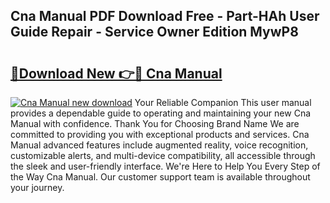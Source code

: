 ## Cna Manual PDF Download Free - Part-HAh User Guide Repair - Service Owner Edition MywP8

# <h2><a href="http://bc314.oget.top/?id=Cna+Manual">🔗Download New 👉🔴 Cna Manual</a></h2>

[![Cna Manual new download](https://i.imgur.com/5g1atiW.png)](http://bc314.oget.top/?id=Cna+Manual)
Your Reliable Companion This user manual provides a dependable guide to operating and maintaining your new Cna Manual with confidence. Thank You for Choosing Brand Name We are committed to providing you with exceptional products and services. Cna Manual advanced features include augmented reality, voice recognition, customizable alerts, and multi-device compatibility, all accessible through the sleek and user-friendly interface. We're Here to Help You Every Step of the Way Cna Manual. Our customer support team is available throughout your journey.
